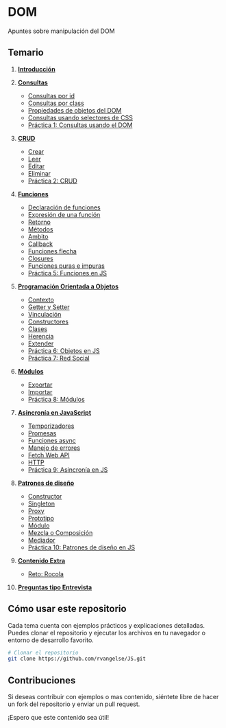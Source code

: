 # DOM 

Apuntes sobre manipulación del DOM

## Temario

1. [**Introducción**](intro.md)  

2. [**Consultas**](consultas.md)
   - [Consultas por id](consultas.md#consultas-por-id)
   - [Consultas por class](consultas.md#consultas-por-class)
   - [Propiedades de objetos del DOM](consultas.md#propiedades)
   - [Consultas usando selectores de CSS](consultas.md#consultas-usando-selectores-de-css)
   - [Práctica 1: Consultas usando el DOM](consultas.md#práctica-1-consultas-usando-el-dom)

3. [**CRUD**](crud.md)
   - [Crear](crud.md#crear)
   - [Leer](crud.md#leer-navegar-por-el-dom)
   - [Editar](crud.md#editar)
   - [Eliminar](crud.md#eliminar) 
   - [Práctica 2: CRUD](crud.md#práctica-2-crud)

4. [**Funciones**](funciones.md)  
   - [Declaración de funciones](funciones.md#declaración-de-funciones)
   - [Expresión de una función](funciones.md#expresión-de-una-función)
   - [Retorno](funciones.md#retorno)
   - [Métodos](funciones.md#métodos)
   - [Ambito](funciones.md#ambito)
   - [Callback](funciones.md#callback)
   - [Funciones flecha](funciones.md#funciones-flecha-arrow)
   - [Closures](funciones.md#closures)
   - [Funciones puras e impuras](funciones.md#funciones-puras-e-impuras)
   - [Práctica 5: Funciones en JS](funciones.md#práctica-5-funciones-en-js)

5. [**Programación Orientada a Objetos**](objetos.md)  
   - [Contexto](objetos.md#contexto)  
   - [Getter y Setter](objetos.md#getter-y-setter)
   - [Vinculación](objetos.md#vinculación)
   - [Constructores](objetos.md#constructores)
   - [Clases](objetos.md#clases)
   - [Herencia](objetos.md#herencia)
   - [Extender](objetos.md#extender})
   - [Práctica 6: Objetos en JS](objetos.md#práctica-6-objetos-en-js)
   - [Práctica 7: Red Social](objetos.md#práctica-7-red-social)

6. [**Módulos**](modulos.md)
   - [Exportar](modulos.md#exportar)
   - [Importar](modulos.md#importar)
   - [Práctica 8: Módulos](modulos.md#pŕactica-8-módulos-en-js)

7. [**Asincronía en JavaScript**](asincronia.md)  
   - [Temporizadores](asincronia.md#temporizadores) 
   - [Promesas](asincronia.md#promesas) 
   - [Funciones async](asincronia.md#funciones-async)
   - [Manejo de errores](asincronia.md#manejo-de-errores)
   - [Fetch Web API](asincronia.md#fetch-webapi)
   - [HTTP](asincronia.md#http-hypertext-transfer-protocol)
   - [Práctica 9: Asincronía en JS](asincronia.md#práctica-9-asincronía-en-js)

8. [**Patrones de diseño**](patrones.md)
   - [Constructor](patrones.md#constructor)
   - [Singleton](patrones.md#singleton)
   - [Proxy](patrones.md#proxy)
   - [Prototipo](patrones.md#prototipo)
   - [Módulo](patrones.md#módulo)
   - [Mezcla o Composición](patrones.md#mezcla-o-composición)
   - [Mediador](patrones.md#mediador)
   - [Práctica 10: Patrones de diseño en JS](patrones.md#práctica-10-patrones-de-diseño-en-js)

9. [**Contenido Extra**](extra.md)
   - [Reto: Rocola](extra.md#reto-rocola)

10. [**Preguntas tipo Entrevista**](preguntas.md)

## Cómo usar este repositorio

Cada tema cuenta con ejemplos prácticos y explicaciones detalladas. Puedes clonar el repositorio y ejecutar los archivos en tu navegador o entorno de desarrollo favorito.

```sh
# Clonar el repositorio
git clone https://github.com/rvangelse/JS.git

```

## Contribuciones

Si deseas contribuir con ejemplos o mas contenido, siéntete libre de hacer un fork del repositorio y enviar un pull request.

¡Espero que este contenido sea útil! 
